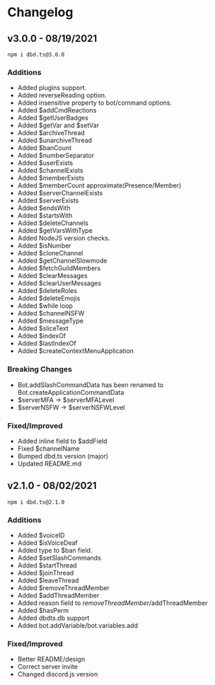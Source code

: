 # Changelog
## v3.0.0 - 08/19/2021
```
npm i dbd.ts@3.0.0
```
### Additions
- Added plugins support.
- Added reverseReading option.
- Added insensitive property to bot/command options.
- Added $addCmdReactions
- Added $getUserBadges
- Added $getVar and $setVar
- Added $archiveThread
- Added $unarchiveThread
- Added $banCount
- Added $numberSeparator
- Added $userExists
- Added $channelExists
- Added $memberExists
- Added $memberCount approximate(Presence/Member)
- Added $serverChannelExists
- Added $serverExists
- Added $endsWith
- Added $startsWith
- Added $deleteChannels
- Added $getVarsWithType
- Added NodeJS version checks.
- Added $isNumber
- Added $cloneChannel
- Added $getChannelSlowmode
- Added $fetchGuildMembers
- Added $clearMessages
- Added $clearUserMessages
- Added $deleteRoles
- Added $deleteEmojis
- Added $while loop
- Added $channelNSFW
- Added $messageType
- Added $sliceText
- Added $indexOf
- Added $lastIndexOf
- Added $createContextMenuApplication

### Breaking Changes
- Bot.addSlashCommandData has been renamed to Bot.createApplicationCommandData
- $serverMFA -> $serverMFALevel
- $serverNSFW -> $serverNSFWLevel

### Fixed/Improved
- Added inline field to $addField
- Fixed $channelName
- Bumped dbd.ts version (major)
- Updated README.md

## v2.1.0 - 08/02/2021
```shell
npm i dbd.ts@2.1.0
```
### Additions
- Added $voiceID
- Added $isVoiceDeaf
- Added type to $ban field.
- Added $setSlashCommands
- Added $startThread
- Added $joinThread
- Added $leaveThread
- Added $removeThreadMember
- Added $addThreadMember
- Added reason field to $removeThreadMember/$addThreadMember
- Added $hasPerm
- Added dbdts.db support
- Added bot.addVariable/bot.variables.add

### Fixed/Improved
- Better README/design
- Correct server invite
- Changed discord.js version
